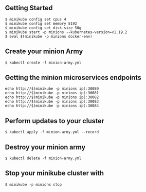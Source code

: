## Getting Started

```
$ minikube config set cpus 4
$ minikube config set memory 8192
$ minikube config set disk-size 50g
$ minikube start -p minions --kubernetes-version=v1.19.2
$ eval $(minikube -p minions docker-env)

```

## Create your minion Army
```
$ kubectl create -f minion-army.yml
```

## Getting the minion microservices endpoints

```
echo http://$(minikube -p minions ip):30080
echo http://$(minikube -p minions ip):30081
echo http://$(minikube -p minions ip):30082
echo http://$(minikube -p minions ip):30083
echo http://$(minikube -p minions ip):30084
```

## Perform updates to your cluster
```
$ kubectl apply -f minion-army.yml --record
```

## Destroy your minion army
```
$ kubectl delete -f minion-army.yml
```

## Stop your minikube cluster with
```
$ minikube -p minions stop
```